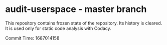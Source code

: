 # audit-userspace - master branch

This repository contains frozen state of the repository.
Its history is cleared. It is used only for static code
analysis with Codacy.

Commit Time: 1687014158